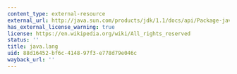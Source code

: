 ```yaml
---
content_type: external-resource
external_url: http://java.sun.com/products/jdk/1.1/docs/api/Package-java.lang.html
has_external_license_warning: true
license: https://en.wikipedia.org/wiki/All_rights_reserved
status: ''
title: java.lang
uid: 88d16452-bf6c-4148-97f3-e778d79e046c
wayback_url: ''
---
```

